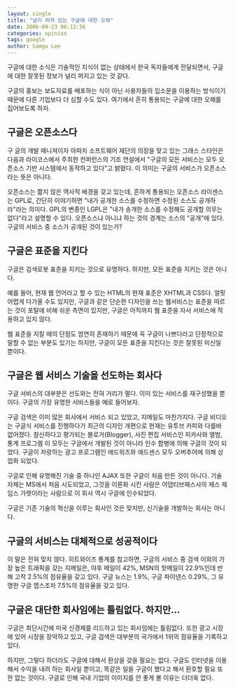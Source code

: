 ```yaml
---
layout: single
title: "널리 퍼져 있는 구글에 대한 오해"
date: 2006-09-23 06:12:56
categories: opinion
tags: google
author: Samgu Lee
---
```


구글에 대한 소식은 기술적인 지식이 없는 상태에서 한국 독자들에게 전달되면서, 구글에 대한 잘못된 정보가 널리 퍼지고 있는 것 같다.

구글의 홍보는 보도자료를 배포하는 식이 아닌 사용자들의 입소문을 이용하는 방식이기 때문에 다른 기업보다 더 심할 수도 있다. 여기에서 흔히 통용되는 구글에 대한 오해를 집어보도록 하자.

## 구글은 오픈소스다

구 글의 개발 매니져이자 아파치 소프트웨어 재단의 의장을 맞고 있는 그래스 스타인은 다음과 라이코스에서 주최한 컨퍼런스의 기조 연설에서 "구글의 모든 서비스는 모두 오픈소스 기반 시스템에서 동작하고 있다"고 밝혔다. 이 의미는 구글의 서비스가 오픈소스라는 뜻은 아니다.

오픈소스는 짦지 않은 역사적 배경을 갖고 있는데, 흔하게 통용되는 오픈소스 라이센스는 GPL로, 간단히 이야기하면 "내가 공개한 소스를 수정하면 수정된 소스도 공개하라"라는 의미다. GPL의 변종인 LGPL은 "내가 송개한 소스를 수정해도 공개할 의무는 없다"라고 설명할 수 있다. 오픈소스냐 아니냐 하는 것의 경계는 소스의 "공개"에 있다. 구글의 서비스 중 소스가 공개된 것이 있는가?

## 구글은 표준을 지킨다

구글은 검색로봇 표준을 지키는 것으로 유명하다. 하지만, 모든 표준을 지키는 것은 아니다.

예를 들어, 현재 웹 언어라고 할 수 있는 HTML의 현재 표준은 XHTML과 CSS다. 얼핏 어렵게 다가올 수도 있지만, 구글과 같은 단순한 디자인을 쓰는 웹서비스는 표준을 따르는 것이 포탈에 비해 쉬운 측면이 있지만, 구글은 아직까지 웹 표준을 자사 서비스에 적용하고 있지 않다.

웹 표준을 지킬 때의 단점도 엄연히 존재하기 때문에 꼭 구글이 나쁘다라고 단정적으로 말할 수 없는 부분도 있기는 하지만, 구글이 모든 표준을 지킨다는 것은 잘못된 미신일 뿐이다.

## 구글은 웹 서비스 기술을 선도하는 회사다

구글 서비스의 대부분은 선도와는 전혀 거리가 멀다. 이미 있는 서비스를 재구성했을 뿐이다. 구글의 가장 유명한 서비스들을 예로 들어보자.

구글 검색은 이미 많은 회사에서 서비스 되고 있었고, 지메일도 마찬가지다. 구글 비디오는 구글식 서비스를 진행하다가 최근의 디자인 개편으로 현재는 유투브 카피와 다를바 없어졌다. 참신하다고 평가되는 블로거(Blogger), 사진 편집 서비스인 피카사와 앨범, 통계 프로그램 이 모두는 구글에서 개발된 것이 아니라 인수 합병에 의해 구글의 것이 되었다. 구글이 자랑하는 광고 프로그램인 애드워즈와 애드센스 모두 오버추어에 의해 상업화 되었다.

구글로 인해 유명해진 기술 중 하나인 AJAX 또한 구글이 처음 만든 것이 아니다. 기술 자체는 MS에서 처음 시도되었고, 그것을 이론화 시킨 사람은 어댑티브패스사의 제스 제임스 가렛이라는 사람으로 이 회사 역시 구글에 인수되었다.

구글은 기존 기술의 혁신을 이루는 회사인 것은 맞지만, 신기술을 개발하는 회사는 아니다.

## 구글의 서비스는 대체적으로 성공적이다

이 말은 전혀 맞지 않다. 히트와이즈 통계를 참고하면, 구글의 서비스 중 검색 이외의 가장 높은 트래픽을 갖는 지메일은, 야후 메일이 42%, MSN의 핫메일이 22.9%인데 반해 고작 2.5%의 점유율을 갖고 있다. 구글 뉴스는 1.9%, 구글 파이넨스 0.29%, 그 유명한 구글 맵스조차 7.5%의 점유율을 갖고 있다.

## 구글은 대단한 회사임에는 틀림없다. 하지만…

구글은 최단시간에 미국 신경제를 리드하고 있는 회사임에는 틀림없다. 또한 광고 시장에 있어 시장을 장악하고 있고, 구글 검색은 대부분의 국가에서 1위의 점유율을 기록하고 있다.

하지만, 그렇다 하더라도 구글에 대해서 환상을 갖을 필요는 없다. 구글도 인터넷을 이용해서 수익을 내려 하는 회사일 뿐이고, 똑같은 일을 구글이 했다고 해서 환호할 필요 또한 없는 것이다. 구글로 인해 국내 기업의 이미지를 안 좋게 볼 이유는 더더욱 없다.
